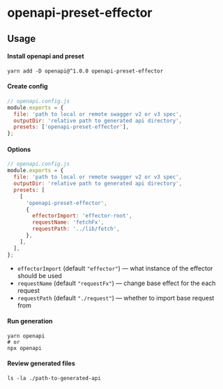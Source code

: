 # openapi-preset-effector

## Usage

#### Install openapi and preset

```shell
yarn add -D openapi@^1.0.0 openapi-preset-effector
```

#### Create config

```js
// openapi.config.js
module.exports = {
  file: 'path to local or remote swagger v2 or v3 spec',
  outputDir: 'relative path to generated api directory',
  presets: ['openapi-preset-effector'],
};
```

#### Options

```js
// openapi.config.js
module.exports = {
  file: 'path to local or remote swagger v2 or v3 spec',
  outputDir: 'relative path to generated api directory',
  presets: [
    [
      'openapi-preset-effector',
      {
        effectorImport: 'effector-root',
        requestName: 'fetchFx',
        requestPath: '../lib/fetch',
      },
    ],
  ],
};
```

- `effectorImport` (default `"effector"`) — what instance of the effector should be used
- `requestName` (default `"requestFx"`) — change base effect for the each request
- `requestPath` (default `"./request"`) — whether to import base request from

#### Run generation

```shell
yarn openapi
# or
npx openapi
```

#### Review generated files

```shell
ls -la ./path-to-generated-api
```
